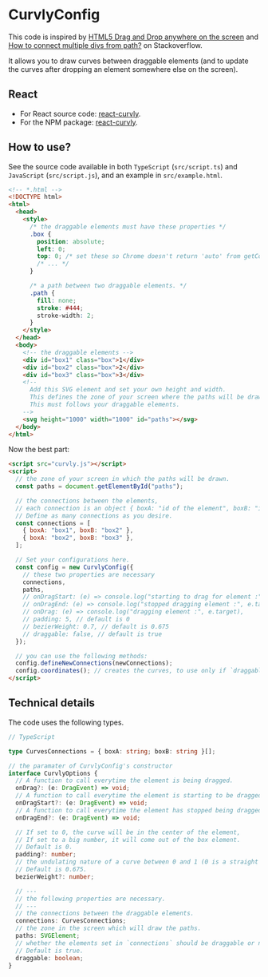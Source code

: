 # CurvlyConfig

This code is inspired by [HTML5 Drag and Drop anywhere on the screen](https://stackoverflow.com/a/24497110/14522489) and [How to connect multiple divs from path?](https://stackoverflow.com/a/60187618/14522489) on Stackoverflow.

It allows you to draw curves between draggable elements (and to update the curves after dropping an element somewhere else on the screen).

## React

* For React source code: [react-curvly](https://github.com/CodoPixel/Curvly/tree/main/src/react-curvly).
* For the NPM package: [react-curvly](https://www.npmjs.com/package/react-curvly).

## How to use?

See the source code available in both `TypeScript` (`src/script.ts`) and `JavaScript` (`src/script.js`), and an example in `src/example.html`.

```html
<!-- *.html -->
<!DOCTYPE html>
<html>
  <head>
    <style>
      /* the draggable elements must have these properties */
      .box {
        position: absolute;
        left: 0;
        top: 0; /* set these so Chrome doesn't return 'auto' from getComputedStyle */
        /* ... */
      }

      /* a path between two draggable elements. */
      .path {
        fill: none;
        stroke: #444;
        stroke-width: 2;
      }
    </style>
  </head>
  <body>
    <!-- the draggable elements -->
    <div id="box1" class="box">1</div>
    <div id="box2" class="box">2</div>
    <div id="box3" class="box">3</div>
    <!--
      Add this SVG element and set your own height and width.
      This defines the zone of your screen where the paths will be drawn.
      This must follows your draggable elements.
    -->
    <svg height="1000" width="1000" id="paths"></svg>
  </body>
</html>
```

Now the best part:

```html
<script src="curvly.js"></script>
<script>
  // the zone of your screen in which the paths will be drawn.
  const paths = document.getElementById("paths");

  // the connections between the elements,
  // each connection is an object { boxA: "id of the element", boxB: "id of the linked element" }.
  // Define as many connections as you desire.
  const connections = [
    { boxA: "box1", boxB: "box2" },
    { boxA: "box2", boxB: "box3" },
  ];

  // Set your configurations here.
  const config = new CurvlyConfig({
    // these two properties are necessary
    connections,
    paths,
    // onDragStart: (e) => console.log("starting to drag for element :", e.target),
    // onDragEnd: (e) => console.log("stopped dragging element :", e.target),
    // onDrag: (e) => console.log("dragging element :", e.target),
    // padding: 5, // default is 0
    // bezierWeight: 0.7, // default is 0.675
    // draggable: false, // default is true
  });

  // you can use the following methods:
  config.defineNewConnections(newConnections);
  config.coordinates(); // creates the curves, to use only if `draggable` is set as `false`.
</script>
```

## Technical details

The code uses the following types.

```typescript
// TypeScript

type CurvesConnections = { boxA: string; boxB: string }[];

// the paramater of CurvlyConfig's constructor
interface CurvlyOptions {
  // A function to call everytime the element is being dragged.
  onDrag?: (e: DragEvent) => void;
  // A function to call everytime the element is starting to be dragged.
  onDragStart?: (e: DragEvent) => void;
  // A function to call everytime the element has stopped being dragged.
  onDragEnd?: (e: DragEvent) => void;

  // If set to 0, the curve will be in the center of the element,
  // If set to a big number, it will come out of the box element.
  // Default is 0.
  padding?: number;
  // the undulating nature of a curve between 0 and 1 (0 is a straight line).
  // Default is 0.675.
  bezierWeight?: number;

  // ---
  // the following properties are necessary.
  // ---
  // the connections between the draggable elements.
  connections: CurvesConnections;
  // the zone in the screen which will draw the paths.
  paths: SVGElement;
  // whether the elements set in `connections` should be draggable or not.
  // Default is true.
  draggable: boolean;
}
```
